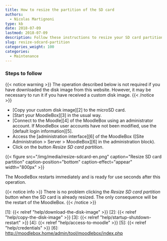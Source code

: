 ```yaml
---
title: How to resize the partition of the SD card
authors:
  - Nicolas Martignoni
type: kb
date: 2018-07-09
lastmod: 2018-07-09
description: Follow these instructions to resize your SD card partition.
slug: resize-sdcard-partition
categories_weight: 100
categories:
  - Maintenance
---
```


### Steps to follow

{{< notice warning >}}
The operation described below is not required if you have downloaded the disk image from this website. However, it may be necessary to run it if you have received a custom disk image.
{{< /notice >}}

- [Copy your custom disk image][2] to the microSD card.
- [Start your MoodleBox][3] in the usual way.
- [Connect to the Moodle][4] of the MoodleBox using an administrator account. If MoodleBox user accounts have not been modified, use the [default login information][5].
- Access the [administration interface][6] of the MoodleBox ([Site Administration > Server > MoodleBox][6] in the administration block).
- Click on the button _Resize SD card partition_.

{{< figure src="/img/media/resize-sdcard-en.png" caption="Resize SD card partition" caption-position="bottom" caption-effect="appear" width="800px" >}}

The MoodleBox restarts immediately and is ready for use seconds after this operation.

{{< notice info >}}
There is no problem clicking the _Resize SD card partition_ button when the SD card is already resized. The only consequence will be the restart of the MoodleBox.
{{< /notice >}}

 [1]: {{< relref "help/download-the-disk-image" >}}
 [2]: {{< relref "help/copy-the-disk-image" >}}
 [3]: {{< relref "help/startup-shutdown-restart" >}}
 [4]: {{< relref "help/access-to-moodle" >}}
 [5]: {{< relref "help/credentials" >}}
 [6]: http://moodlebox.home/admin/tool/moodlebox/index.php
